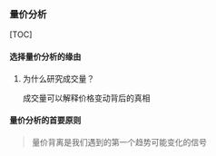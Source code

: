 ### 量价分析

[TOC]



#### 选择量价分析的缘由

1. 为什么研究成交量？

   成交量可以解释价格变动背后的真相  

#### 量价分析的首要原则  

> 量价背离是我们遇到的第一个趋势可能变化的信号  





